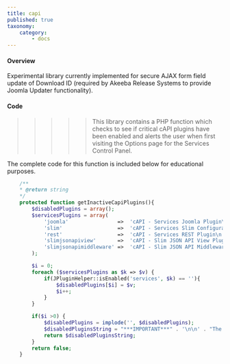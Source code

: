 ```yaml
---
title: capi
published: true
taxonomy:
    category:
        - docs
---
```


#### Overview

Experimental library currently implemented for secure AJAX form field update of Download ID (required by Akeeba Release Systems to provide Joomla Updater functionality).

#### Code

>>>>> This library contains a PHP function which checks to see if critical cAPI plugins have been enabled and alerts the user when first visiting the Options page for the Services Control Panel.

The complete code for this function is included below for educational purposes.

``` php
	/**
    * @return string
    */
    protected function getInactiveCapiPlugins(){
        $disabledPlugins = array();
        $servicesPlugins = array(
            'joomla'                =>  'cAPI - Services Joomla Plugin\n',
            'slim'                  =>  'cAPI - Services Slim Configuration Plugin\n',
            'rest'                  =>  'cAPI - Services REST Plugin\n',
            'slimjsonapiview'       =>  'cAPI - Slim JSON API View Plugin\n',
            'slimjsonapimiddleware' =>  'cAPI - Slim JSON API Middleware Plugin\n'
        );

        $i = 0;
        foreach ($servicesPlugins as $k => $v) {
            if(JPluginHelper::isEnabled('services', $k) == ''){
                $disabledPlugins[$i] = $v;
                $i++;
            }
        }

        if($i >0) {
            $disabledPlugins = implode('', $disabledPlugins);
            $disabledPluginsString = "***IMPORTANT***" . '\n\n' . "The following plugins still need to be enabled:" . '\n\n' . $disabledPlugins;
            return $disabledPluginsString;
        }
        return false;
    }
```